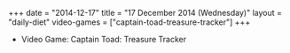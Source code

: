 +++
date = "2014-12-17"
title = "17 December 2014 (Wednesday)"
layout = "daily-diet"
video-games = ["captain-toad-treasure-tracker"]
+++


* Video Game: Captain Toad: Treasure Tracker